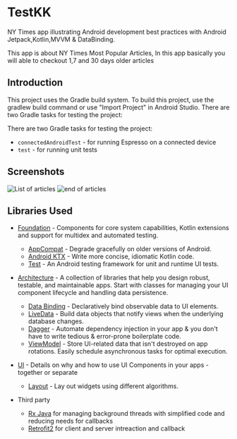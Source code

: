 # TestKK
NY Times app illustrating Android development best practices with Android Jetpack,Kotlin,MVVM & DataBinding.

This app is about NY Times Most Popular Articles, In this app basically you will able to checkout 1,7 and 30 days older articles

Introduction
------------
This project uses the Gradle build system. To build this project, use the gradlew build command or use "Import Project" in Android Studio.
There are two Gradle tasks for testing the project:

There are two Gradle tasks for testing the project:
* `connectedAndroidTest` - for running Espresso on a connected device
* `test` - for running unit tests

Screenshots
-----------
![List of articles](screenshots/nyyimes_one.jpg "A list of articles")
![end of articles](screenshots/nyyimes_two.jpg "end list of articles")


Libraries Used
--------------
* [Foundation](https://developer.android.com/jetpack/components) - Components for core system capabilities, Kotlin extensions and support for
  multidex and automated testing.
  * [AppCompat][1] - Degrade gracefully on older versions of Android.
  * [Android KTX][2] - Write more concise, idiomatic Kotlin code.
  * [Test][4] - An Android testing framework for unit and runtime UI tests.
  
* [Architecture][10] - A collection of libraries that help you design robust, testable, and
  maintainable apps. Start with classes for managing your UI component lifecycle and handling data
  persistence.
  * [Data Binding][11] - Declaratively bind observable data to UI elements.
  * [LiveData][13] - Build data objects that notify views when the underlying database changes.
  * [Dagger][96] - Automate dependency injection in your app & you don't have to write tedious & error-prone boilerplate code.
  * [ViewModel][17] - Store UI-related data that isn't destroyed on app rotations. Easily schedule
     asynchronous tasks for optimal execution.
     
* [UI][30] - Details on why and how to use UI Components in your apps - together or separate
  * [Layout][35] - Lay out widgets using different algorithms.
* Third party
  * [Rx Java][91] for managing background threads with simplified code and reducing needs for callbacks
  * [Retrofit2][92] for client and server intreaction and callback
  
  

[1]: https://developer.android.com/topic/libraries/support-library/packages#v7-appcompat
[2]: https://developer.android.com/kotlin/ktx
[4]: https://developer.android.com/training/testing/
[10]: https://developer.android.com/jetpack/arch/
[11]: https://developer.android.com/topic/libraries/data-binding/
[13]: https://developer.android.com/topic/libraries/architecture/livedata
[17]: https://developer.android.com/topic/libraries/architecture/viewmodel
[30]: https://developer.android.com/guide/topics/ui
[35]: https://developer.android.com/guide/topics/ui/declaring-layout
[91]: http://reactivex.io/intro.html
[92]: https://square.github.io/retrofit/#introduction
[96]: https://developer.android.com/training/dependency-injection/dagger-android
